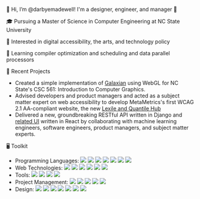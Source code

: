 👋 Hi, I’m @darbyemadewell! I'm a designer, engineer, and manager 🎉

🎓 Pursuing a Master of Science in Computer Engineering at NC State University

👀 Interested in digital accessibility, the arts, and technology policy

🌱 Learning compiler optimization and scheduling and data parallel processors


🎨 Recent Projects
- Created a simple implementation of [Galaxian](https://darbyemadewell.github.io/galaxian/) using WebGL for NC State's CSC 561: Introduction to Computer Graphics.
- Advised developers and product managers and acted as a subject matter expert on web accessibility to develop MetaMetrics's first WCAG 2.1 AA-compliant website, the new [Lexile and Quantile Hub](https://hub.lexile.com)
- Delivered a new, groundbreaking RESTful API written in Django and [related UI](https://hub.lexile.com/find-a-decodable-book) written in React by collaborating with machine learning engineers, software engineers, product managers, and subject matter experts.


🖥️ Toolkit
- Programming Languages: ![](https://img.shields.io/badge/-JavaScript-161B22?logo=javascript) ![](https://img.shields.io/badge/-Python-161B22?logo=python) ![](https://img.shields.io/badge/-C-161B22?logo=c) ![](https://img.shields.io/badge/-C++-161B22?logo=cplusplus) ![](https://img.shields.io/badge/-Ruby-161B22?logo=ruby) ![](https://img.shields.io/badge/-Verilog-161B22) ![](https://img.shields.io/badge/-SystemVerilog-161B22) 
- Web Technologies: ![](https://img.shields.io/badge/-HTML%205-161B22?logo=html5) ![](https://img.shields.io/badge/-CSS-161B22) ![](https://img.shields.io/badge/-ReactJs-161B22?logo=react) ![](https://img.shields.io/badge/-Django-161B22?logo=django) ![](https://img.shields.io/badge/-WCAG-161B22) ![](https://img.shields.io/badge/-WAI%20ARIA-161B22) 
- Tools: ![](https://img.shields.io/badge/-Amazon%20S3-161B22?logo=amazons3) ![](https://img.shields.io/badge/-AWS%20Lambda-161B22?logo=awslambda) ![](https://img.shields.io/badge/-Amazon%20SQS-161B22?logo=amazonsqs) ![](https://img.shields.io/badge/-Docker-161B22?logo=docker) 
- Project Management: ![](https://img.shields.io/badge/-Certified%20Scrum%20Master-161B22?logo=scrumalliance) ![](https://img.shields.io/badge/-Jira-161B22?logo=jira) ![](https://img.shields.io/badge/-Miro-161B22?logo=miro) ![](https://img.shields.io/badge/-Confluence-161B22?logo=confluence) ![](https://img.shields.io/badge/-Google%20Analytics%204-161B22?logo=googleanalytics)
- Design: ![](https://img.shields.io/badge/-Canva-161B22?logo=canva) ![](https://img.shields.io/badge/-Illustrator-161B22?logo=adobeillustrator) ![](https://img.shields.io/badge/-Photoshop-161B22?logo=adobephotoshop) ![](https://img.shields.io/badge/-After%20Effects-161B22?logo=adobeaftereffects) ![](https://img.shields.io/badge/-Figma-161B22?logo=figma) ![](https://img.shields.io/badge/-Adobe%20XD-161B22?logo=adobexd) ![](https://img.shields.io/badge/-Blender-161B22?logo=blender)

<!---
darbyemadewell/darbyemadewell is a ✨ special ✨ repository because its `README.md` (this file) appears on your GitHub profile.
You can click the Preview link to take a look at your changes.
--->
